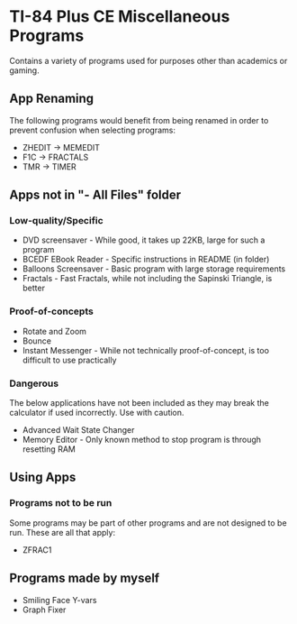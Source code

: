 # TI-84 Plus CE Miscellaneous Programs

Contains a variety of programs used for purposes other than academics or gaming.

## App Renaming
The following programs would benefit from being renamed in order to prevent confusion when selecting programs:
* ZHEDIT -> MEMEDIT
* F1C -> FRACTALS
* TMR -> TIMER

## Apps not in "- All Files" folder

### Low-quality/Specific
* DVD screensaver - While good, it takes up 22KB, large for such a program
* BCEDF EBook Reader - Specific instructions in README (in folder)
* Balloons Screensaver - Basic program with large storage requirements
* Fractals - Fast Fractals, while not including the Sapinski Triangle, is better

### Proof-of-concepts
* Rotate and Zoom
* Bounce
* Instant Messenger - While not technically proof-of-concept, is too difficult to use practically

### Dangerous
The below applications have not been included as they may break the calculator if used incorrectly. Use with caution.
* Advanced Wait State Changer
* Memory Editor - Only known method to stop program is through resetting RAM

## Using Apps

### Programs not to be run
Some programs may be part of other programs and are not designed to be run. These are all that apply:
* ZFRAC1

## Programs made by myself
* Smiling Face Y-vars
* Graph Fixer